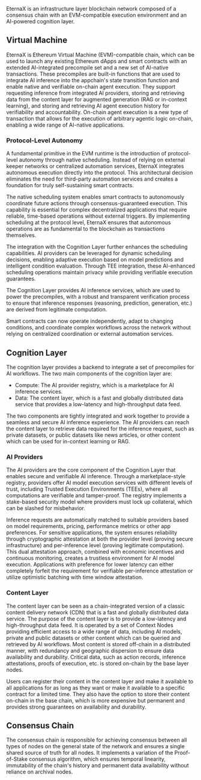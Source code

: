 EternaX is an infrastructure layer blockchain network composed of a consensus chain with an EVM-compatible execution environment and an AI-powered cognition layer. 

## Virtual Machine

EternaX is Ethereum Virtual Machine (EVM)-compatible chain, which can be used to launch any existing Ethereum dApps and smart contracts with an extended AI-integrated precompile set and a new set of AI-native transactions. These precompiles are built-in functions that are used to integrate AI inference into the appchain's state transition function and enable native and verifiable on-chain agent execution. They support requesting inference from integrated AI providers, storing and retrieving data from the content layer for augmented generation (RAG or in-context learning), and storing and retrieving AI agent execution history for verifiability and accountability. On-chain agent execution is a new type of transaction that allows for the execution of arbitrary agentic logic on-chain, enabling a wide range of AI-native applications.

### Protocol-Level Autonomy

A fundamental primitive in the EVM runtime is the introduction of protocol-level autonomy through native scheduling. Instead of relying on external keeper networks or centralized automation services, EternaX integrates autonomous execution directly into the protocol. This architectural decision eliminates the need for third-party automation services and creates a foundation for truly self-sustaining smart contracts.

The native scheduling system enables smart contracts to autonomously coordinate future actions through consensus-guaranteed execution. This capability is essential for complex decentralized applications that require reliable, time-based operations without external triggers. By implementing scheduling at the protocol level, EternaX ensures that autonomous operations are as fundamental to the blockchain as transactions themselves.

The integration with the Cognition Layer further enhances the scheduling capabilities. AI providers can be leveraged for dynamic scheduling decisions, enabling adaptive execution based on model predictions and intelligent condition evaluation. Through TEE integration, these AI-enhanced scheduling operations maintain privacy while providing verifiable execution guarantees.

The Cognition Layer provides AI inference services, which are used to power the precompiles, with a robust and transparent verification process to ensure that inference responses (reasoning, prediction, generation, etc.) are derived from legitimate computation.

Smart contracts can now operate independently, adapt to changing conditions, and coordinate complex workflows across the network without relying on centralized coordination or external automation services.

## Cognition Layer

The cognition layer provides a backend to integrate a set of precompiles for AI workflows. The two main components of the cognition layer are:

- Compute: The AI provider registry, which is a marketplace for AI inference services.
- Data: The content layer, which is a fast and globally distributed data service that provides a low-latency and high-throughput data feed.

The two components are tightly integrated and work together to provide a seamless and secure AI inference experience. The AI providers can reach the content layer to retrieve data required for the inference request, such as private datasets, or public datasets like news articles, or other content which can be used for in-context learning or RAG.

### AI Providers

The AI providers are the core component of the Cognition Layer that enables secure and verifiable AI inference. Through a marketplace-style registry, providers offer AI model execution services with different levels of trust, including Trusted Execution Environments (TEEs), where all computations are verifiable and tamper-proof. The registry implements a stake-based security model where providers must lock up collateral, which can be slashed for misbehavior.

Inference requests are automatically matched to suitable providers based on model requirements, pricing, performance metrics or other app preferences.
For sensitive applications, the system ensures reliability through cryptographic attestation at both the provider level (proving secure infrastructure) and per-inference level (proving legitimate computation). This dual attestation approach, combined with economic incentives and continuous monitoring, creates a trustless environment for AI model execution.
Applications with preference for lower latency can either completely forfeit the requirement for verifiable per-inference attestation or utilize optimistic batching with time window attestation.

### Content Layer

The content layer can be seen as a chain-integrated version of a classic content delivery network (CDN) that is a fast and globally distributed data service. The purpose of the content layer is to provide a low-latency and high-throughput data feed. It is operated by a set of Context Nodes providing efficient access to a wide range of data, including AI models, private and public datasets or other content which can be queried and retrieved by AI workflows. Most content is stored off-chain in a distributed manner, with redundancy and geographic dispersion to ensure data availability and durability. Critical data, such as action records, inference attestations, proofs of execution, etc. is stored on-chain by the base layer nodes.

Users can register their content in the content layer and make it available to all applications for as long as they want or make it available to a specific contract for a limited time. They also have the option to store their content on-chain in the base chain, which is more expensive but permanent and provides strong guarantees on availability and durability.

## Consensus Chain

The consensus chain is responsible for achieving consensus between all types of nodes on the general state of the network and ensures a single shared source of truth for all nodes. It implements a variation of the Proof-of-Stake consensus algorithm, which ensures temporal linearity, immutability of the chain's history and permanent data availability without reliance on archival nodes.

